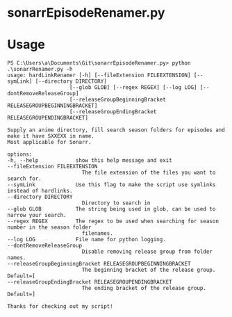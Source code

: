 # sonarrEpisodeRenamer.py

# Usage

    PS C:\Users\a\Documents\Git\sonarrEpisodeRenamer.py> python .\sonarrRenamer.py -h
    usage: hardLinkRenamer [-h] [--fileExtension FILEEXTENSION] [--symLink] [--directory DIRECTORY]
                        [--glob GLOB] [--regex REGEX] [--log LOG] [--dontRemoveReleaseGroup]
                        [--releaseGroupBeginningBracket RELEASEGROUPBEGINNINGBRACKET]
                        [--releaseGroupEndingBracket RELEASEGROUPENDINGBRACKET]

    Supply an anime directory, fill search season folders for episodes and make it have SXXEXX in name.
    Most applicable for Sonarr.

    options:
    -h, --help            show this help message and exit
    --fileExtension FILEEXTENSION
                            The file extension of the files you want to search for.
    --symLink             Use this flag to make the script use symlinks instead of hardlinks.
    --directory DIRECTORY
                            Directory to search in
    --glob GLOB           The string being used in glob, can be used to narrow your search.
    --regex REGEX         The regex to be used when searching for season number in the season folder
                            filenames.
    --log LOG             File name for python logging.
    --dontRemoveReleaseGroup
                            Disable removing release group from folder names.
    --releaseGroupBeginningBracket RELEASEGROUPBEGINNINGBRACKET
                            The beginning bracket of the release group. Default=[
    --releaseGroupEndingBracket RELEASEGROUPENDINGBRACKET
                            The ending bracket of the release group. Default=]

    Thanks for checking out my script!